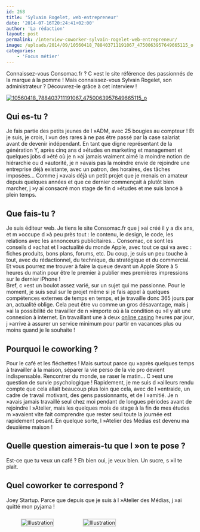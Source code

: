 ```yaml
---
id: 268
title: 'Sylvain Rogelet, web-entrepreneur'
date: '2014-07-16T20:24:41+02:00'
author: 'La rédaction'
layout: post
permalink: /interview-coworker-sylvain-rogelet-web-entrepreneur/
image: /uploads/2014/09/10560418_788403711191067_4750063957649665115_o.jpg
categories:
    - 'Focus métier'
---
```


Connaissez-vous Consomac.fr ? C »est le site référence des passionnés de la marque à la pomme ! Mais connaissez-vous Sylvain Rogelet, son administrateur ? Découvrez-le grâce à cet interview !

[![10560418_788403711191067_4750063957649665115_o](/uploads/2014/09/10560418_788403711191067_4750063957649665115_o-300x225.jpg)](/uploads/2014/09/10560418_788403711191067_4750063957649665115_o.jpg)

## Qui es-tu ?

Je fais partie des petits jeunes de l »ADM, avec 25 bougies au compteur ! Et je suis, je crois, l »un des rares à ne pas être passé par la case salariat avant de devenir indépendant. En tant que digne représentant de la génération Y, après cinq ans d »études en marketing et management et quelques jobs d »été où je n »ai jamais vraiment aimé la moindre notion de hiérarchie ou d »autorité, je n »avais pas la moindre envie de rejoindre une entreprise déjà existante, avec un patron, des horaires, des tâches imposées… Comme j »avais déjà un petit projet que je menais en amateur depuis quelques années et que ce dernier commençait à plutôt bien marcher, j »y ai consacré mon stage de fin d »études et me suis lancé à plein temps.

## Que fais-tu ?

Je suis éditeur web. Je tiens le site Consomac.fr que j »ai créé il y a dix ans, et m »occupe d »à peu près tout : le contenu, le design, le code, les relations avec les annonceurs publicitaires… Consomac, ce sont les conseils d »achat et l »actualité du monde Apple, avec tout ce qui va avec : fiches produits, bons plans, forums, etc. Du coup, je suis un peu touche à tout, avec du rédactionnel, du technique, du stratégique et du commercial. Et vous pourrez me trouver à faire la queue devant un Apple Store à 5 heures du matin pour être le premier à publier mes premières impressions sur le dernier iPhone !  
Bref, c »est un boulot assez varié, sur un sujet qui me passionne. Pour le moment, je suis seul sur le projet même si je fais appel à quelques compétences externes de temps en temps, et je travaille donc 365 jours par an, actualité oblige. Cela peut être vu comme un gros désavantage, mais j »ai la possibilité de travailler de n »importe où à la condition qu »il y ait une connexion à internet. En travaillant une à deux [online casino](http://www.svenskkasinon.com/) heures par jour, j »arrive à assurer un service minimum pour partir en vacances plus ou moins quand je le souhaite !

## Pourquoi le coworking ?

Pour le café et les fléchettes ! Mais surtout parce qu »après quelques temps à travailler à la maison, séparer la vie perso de la vie pro devient indispensable. Rencontrer du monde, se raser le matin… C »est une question de survie psychologique ! Rapidement, je me suis d »ailleurs rendu compte que cela allait beaucoup plus loin que cela, avec de l »entraide, un cadre de travail motivant, des gens passionnants, et de l »amitié. Je n »avais jamais travaillé seul chez moi pendant de longues périodes avant de rejoindre l »Atelier, mais les quelques mois de stage à la fin de mes études m »avaient vite fait comprendre que rester seul toute la journée est rapidement pesant. En quelque sorte, l »Atelier des Médias est devenu ma deuxième maison !

## Quelle question aimerais-tu que l »on te pose ?

Est-ce que tu veux un café ? Eh bien oui, je veux bien. Un sucre, s »il te plaît.

## Quel coworker te correspond ?

Joey Startup. Parce que depuis que je suis à l »Atelier des Médias, j »ai quitté mon pyjama !

 <style type="text/css">
			#gallery-6 {
				margin: auto;
			}
			#gallery-6 .gallery-item {
				float: left;
				margin-top: 10px;
				text-align: center;
				width: 33%;
			}
			#gallery-6 img {
				border: 2px solid #cfcfcf;
			}
			#gallery-6 .gallery-caption {
				margin-left: 0;
			}
			/* see gallery_shortcode() in wp-includes/media.php */
		</style>

<div class="gallery galleryid-268 gallery-columns-3 gallery-size-thumbnail" id="gallery-6"><dl class="gallery-item"> <dt class="gallery-icon landscape"> <img src="/uploads/2014/09/10428337_788403754524396_3920591273918869379_o-150x150.jpg" alt="Illustration"> </dt></dl><dl class="gallery-item"> <dt class="gallery-icon landscape"> <img src="/uploads/2014/09/10560418_788403711191067_4750063957649665115_o-150x150.jpg" alt="Illustration"> </dt></dl>   
 </div>